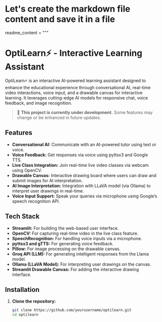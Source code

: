 # Let's create the markdown file content and save it in a file

readme_content = """
# **OptiLearn⚡ - Interactive Learning Assistant**

OptiLearn⚡ is an interactive AI-powered learning assistant designed to enhance the educational experience through conversational AI, real-time video interactions, voice input, and a drawable canvas for interactive learning. It leverages cutting-edge AI models for responsive chat, voice feedback, and image recognition.

> 🚧 **This project is currently under development.** Some features may change or be enhanced in future updates.

## **Features**

- **Conversational AI:** Communicate with an AI-powered tutor using text or voice.
- **Voice Feedback:** Get responses via voice using pyttsx3 and Google TTS.
- **Live Class Integration:** Join real-time live video classes via webcam using OpenCV.
- **Drawable Canvas:** Interactive drawing board where users can draw and submit images for AI interpretation.
- **AI Image Interpretation:** Integration with LLaVA model (via Ollama) to interpret user drawings in real-time.
- **Voice Input Support:** Speak your queries via microphone using Google’s speech recognition API.

## **Tech Stack**

- **Streamlit:** For building the web-based user interface.
- **OpenCV:** For capturing real-time video in the live class feature.
- **SpeechRecognition:** For handling voice inputs via a microphone.
- **pyttsx3 and gTTS:** For generating voice feedback.
- **Pillow:** For image processing on the drawable canvas.
- **Groq API (LLM):** For generating intelligent responses from the Llama model.
- **Ollama (LLaVA Model):** For interpreting user drawings on the canvas.
- **Streamlit Drawable Canvas:** For adding the interactive drawing interface.

## **Installation**

1. **Clone the repository:**
   ```bash
   git clone https://github.com/yourusername/optilearn.git
   cd optilearn
